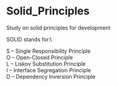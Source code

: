 # Solid_Principles
Study on solid principles for development

SOLID stands for:\\

S – Single Responsibility Principle\
O – Open-Closed Principle\
L – Liskov Substitution Principle\
I – Interface Segregation Principle\
D – Dependency Inversion Principle

